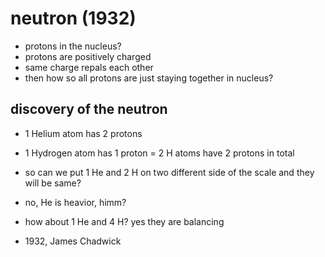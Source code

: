 # neutron (1932) 

- protons in the nucleus?
- protons are positively charged
- same charge repals each other
- then how so all protons are just staying together in nucleus?

## discovery of the neutron

- 1 Helium atom has 2 protons
- 1 Hydrogen atom has 1 proton = 2 H atoms have 2 protons in total

- so can we put 1 He and 2 H on two different side of the scale and they will be same?
- no, He is heavior, himm?


- how about 1 He and 4 H? yes they are balancing


- 1932, James Chadwick
